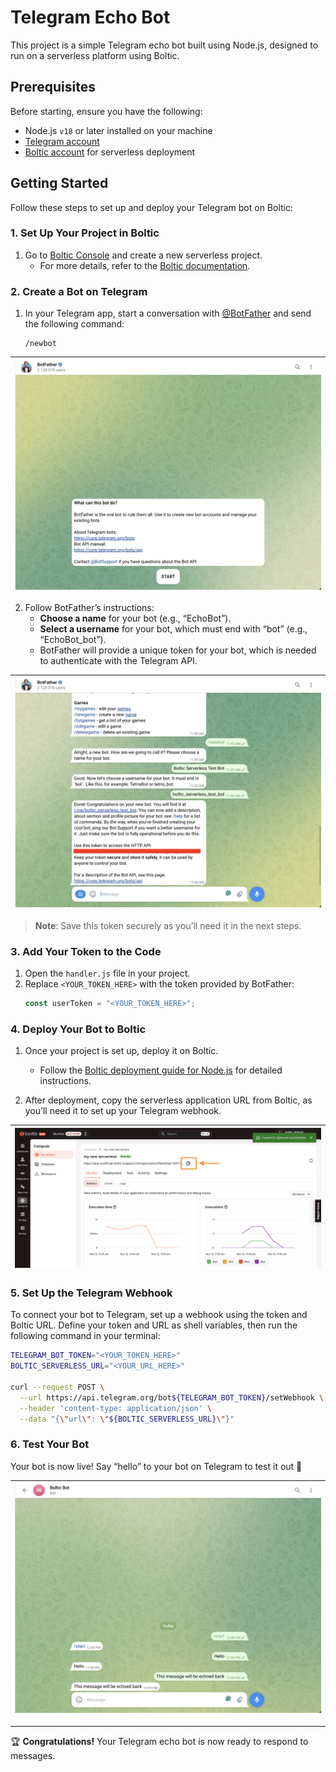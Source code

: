 # Telegram Echo Bot

This project is a simple Telegram echo bot built using Node.js, designed to run on a serverless platform using Boltic.

## Prerequisites

Before starting, ensure you have the following:

- Node.js `v18` or later installed on your machine
- [Telegram account](https://web.telegram.org/)
- [Boltic account](https://console.boltic.io) for serverless deployment

## Getting Started

Follow these steps to set up and deploy your Telegram bot on Boltic:

### 1. Set Up Your Project in Boltic

1. Go to [Boltic Console](https://console.boltic.io) and create a new serverless project.
   - For more details, refer to the [Boltic documentation](https://docs.boltic.io/docs/compute/serverless/launch-your-application/create-app-console).

### 2. Create a Bot on Telegram

1. In your Telegram app, start a conversation with [@BotFather](https://web.telegram.org/#/im?p=@BotFather) and send the following command:
   ```
   /newbot
   ```

| ![Create Telegram Bot](/assets/images/telegram-botfather-newbot.png) |
|-|

2. Follow BotFather’s instructions:
   - **Choose a name** for your bot (e.g., “EchoBot”).
   - **Select a username** for your bot, which must end with “bot” (e.g., “EchoBot_bot”).
   - BotFather will provide a unique token for your bot, which is needed to authenticate with the Telegram API.

| ![Created Telegram Bot with details](/assets/images/telegram-botfather-create-bot.png) |
|-|

> **Note**: Save this token securely as you’ll need it in the next steps.

### 3. Add Your Token to the Code

1. Open the `handler.js` file in your project.
2. Replace `<YOUR_TOKEN_HERE>` with the token provided by BotFather:
   ```javascript
   const userToken = "<YOUR_TOKEN_HERE>";
   ```

### 4. Deploy Your Bot to Boltic

1. Once your project is set up, deploy it on Boltic.
   - Follow the [Boltic deployment guide for Node.js](https://docs.boltic.io/docs/compute/serverless/language-and-framework-guides/node#deploy-to-boltic) for detailed instructions.

2. After deployment, copy the serverless application URL from Boltic, as you’ll need it to set up your Telegram webhook.

| ![Copy serverless URL](/assets/images/copy-serverless-url.png) |
|-|

### 5. Set Up the Telegram Webhook

To connect your bot to Telegram, set up a webhook using the token and Boltic URL. Define your token and URL as shell variables, then run the following command in your terminal:

```bash
TELEGRAM_BOT_TOKEN="<YOUR_TOKEN_HERE>"
BOLTIC_SERVERLESS_URL="<YOUR_URL_HERE>"

curl --request POST \
  --url https://api.telegram.org/bot${TELEGRAM_BOT_TOKEN}/setWebhook \
  --header 'content-type: application/json' \
  --data "{\"url\": \"${BOLTIC_SERVERLESS_URL}\"}"
```

### 6. Test Your Bot

Your bot is now live! Say “hello” to your bot on Telegram to test it out 🤖

| ![Telegram Bot Hello](/assets/images/telegram-bot-response.png) |
|-|

---

🏆 **Congratulations!** Your Telegram echo bot is now ready to respond to messages.
